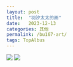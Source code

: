 ```yaml
---
layout: post
title:  "羽汐太太的画"
date:   2023-12-13
categories: 其他
permalink: /bu167-art/
tags: TopAlbus
---
```


<img src="/assets/article_images/milktea/pg1.pdf">

<img src="/assets/article_images/milktea/pg2.pdf">

